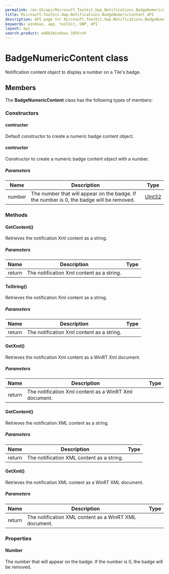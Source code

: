 ```yaml
---
permalink: /en-US/api/Microsoft_Toolkit_Uwp_Notifications_BadgeNumericContent.htm
title: Microsoft.Toolkit.Uwp.Notifications.BadgeNumericContent API 
description: API page for Microsoft.Toolkit.Uwp.Notifications.BadgeNumericContent
keywords: windows, app, toolkit, UWP, API
layout: api
search.product: eADQiWindows 10XVcnh
---
```



# BadgeNumericContent class

Notification content object to display a number on a Tile's badge.

## Members

The **BadgeNumericContent** class has the following types of members:

### Constructors

#### contructor

Default constructor to create a numeric badge content object.



#### contructor

Constructor to create a numeric badge content object with a number.

##### Parameters



| Name | Description | Type || --- | --- | --- || number | The number that will appear on the badge.  If the number is 0, the badge will be removed. | [UInt32](https://msdn.microsoft.com/library/windows/apps/System.UInt32) |


### Methods

#### GetContent()

Retrieves the notification Xml content as a string.

##### Parameters



| Name | Description | Type || --- | --- | --- || return |The notification Xml content as a string. |


#### ToString()

Retrieves the notification Xml content as a string.

##### Parameters



| Name | Description | Type || --- | --- | --- || return |The notification Xml content as a string. |


#### GetXml()

Retrieves the notification Xml content as a WinRT Xml document.

##### Parameters



| Name | Description | Type || --- | --- | --- || return |The notification Xml content as a WinRT Xml document. |


#### GetContent()

Retrieves the notification XML content as a string.

##### Parameters



| Name | Description | Type || --- | --- | --- || return |The notification XML content as a string. |


#### GetXml()

Retrieves the notification XML content as a WinRT XML document.

##### Parameters



| Name | Description | Type || --- | --- | --- || return |The notification XML content as a WinRT XML document. |


### Properties

#### Number

The number that will appear on the badge.  If the number is 0, the badge will be removed.


